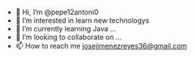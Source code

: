 - 👋 Hi, I’m @pepe12antoni0
- 👀 I’m interested in learn new technologys 
- 🌱 I’m currently learning Java ...
- 💞️ I’m looking to collaborate on ...
- 📫 How to reach me josejimenezreyes36@gmail.com

<!---
pepe12antoni0/pepe12antoni0 is a ✨ special ✨ repository because its `README.md` (this file) appears on your GitHub profile.
You can click the Preview link to take a look at your changes.
--->
